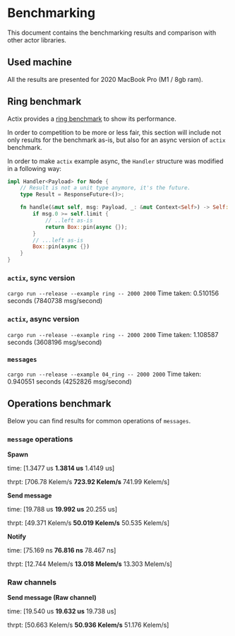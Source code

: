 # Benchmarking

This document contains the benchmarking results and comparison with other actor libraries.

## Used machine

All the results are presented for 2020 MacBook Pro (M1 / 8gb ram).

## Ring benchmark

Actix provides a [ring benchmark](https://github.com/actix/actix/blob/master/actix/examples/ring.rs) to show
its performance.

In order to competition to be more or less fair, this section will include not only results
for the benchmark as-is, but also for an async version of `actix` benchmark.

In order to make `actix` example async, the `Handler` structure was modified in a following way:

```rust
impl Handler<Payload> for Node {
    // Result is not a unit type anymore, it's the future.
    type Result = ResponseFuture<()>;

    fn handle(&mut self, msg: Payload, _: &mut Context<Self>) -> Self::Result {
        if msg.0 >= self.limit {
            // ..left as-is
            return Box::pin(async {});
        }
        // ...left as-is
        Box::pin(async {})
    }
}
```

### `actix`, sync version

`cargo run --release --example ring -- 2000 2000`
Time taken: 0.510156 seconds (7840738 msg/second)

### `actix`, async version

`cargo run --release --example ring -- 2000 2000`
Time taken: 1.108587 seconds (3608196 msg/second)

### `messages`

`cargo run --release --example 04_ring -- 2000 2000`
Time taken: 0.940551 seconds (4252826 msg/second)

## Operations benchmark

Below you can find results for common operations of `messages`.

### `message` operations

**Spawn**

time:   [1.3477 us **1.3814 us** 1.4149 us]

thrpt:  [706.78 Kelem/s **723.92 Kelem/s** 741.99 Kelem/s]

**Send message**
              
time:   [19.788 us **19.992 us** 20.255 us]

thrpt:  [49.371 Kelem/s **50.019 Kelem/s** 50.535 Kelem/s]

**Notify**

time:   [75.169 ns **76.816 ns** 78.467 ns]

thrpt:  [12.744 Melem/s **13.018 Melem/s** 13.303 Melem/s]


### Raw channels

**Send message (Raw channel)**

time:   [19.540 us **19.632 us** 19.738 us]

thrpt:  [50.663 Kelem/s **50.936 Kelem/s** 51.176 Kelem/s]
